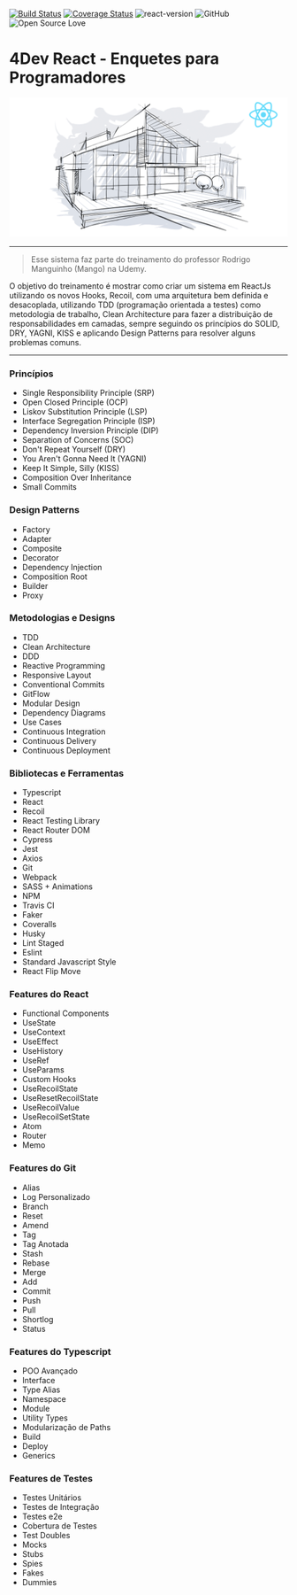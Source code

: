 [![Build Status](https://app.travis-ci.com/fabio-beutler/clean-react.svg?branch=main)](https://app.travis-ci.com/github/fabio-beutler/clean-react)
[![Coverage Status](https://coveralls.io/repos/github/fabio-beutler/clean-react/badge.svg?branch=main)](https://coveralls.io/github/fabio-beutler/clean-react?branch=main)
![react-version](https://img.shields.io/npm/v/react.svg?logo=react)
![GitHub](https://img.shields.io/github/license/fabio-beutler/clean-react)
![Open Source Love](https://badges.frapsoft.com/os/v1/open-source.svg?v=103)

# 4Dev React - Enquetes para Programadores

![4Dev React](./public/project.png)

---

> Esse sistema faz parte do treinamento do
> professor Rodrigo Manguinho (Mango) na Udemy.

O objetivo do treinamento é mostrar como criar um
sistema em ReactJs utilizando os novos Hooks,
Recoil, com uma arquitetura bem definida e
desacoplada, utilizando TDD (programação orientada
a testes) como metodologia de trabalho, Clean
Architecture para fazer a distribuição de
responsabilidades em camadas, sempre seguindo os
princípios do SOLID, DRY, YAGNI, KISS e aplicando
Design Patterns para resolver alguns problemas
comuns.

---

### Princípios

* Single Responsibility Principle (SRP)
* Open Closed Principle (OCP)
* Liskov Substitution Principle (LSP)
* Interface Segregation Principle (ISP)
* Dependency Inversion Principle (DIP)
* Separation of Concerns (SOC)
* Don't Repeat Yourself (DRY)
* You Aren't Gonna Need It (YAGNI)
* Keep It Simple, Silly (KISS)
* Composition Over Inheritance
* Small Commits

### Design Patterns

* Factory
* Adapter
* Composite
* Decorator
* Dependency Injection
* Composition Root
* Builder
* Proxy

### Metodologias e Designs

* TDD
* Clean Architecture
* DDD
* Reactive Programming
* Responsive Layout
* Conventional Commits
* GitFlow
* Modular Design
* Dependency Diagrams
* Use Cases
* Continuous Integration
* Continuous Delivery
* Continuous Deployment

### Bibliotecas e Ferramentas

* Typescript
* React
* Recoil
* React Testing Library
* React Router DOM
* Cypress
* Jest
* Axios
* Git
* Webpack
* SASS + Animations
* NPM
* Travis CI
* Faker
* Coveralls
* Husky
* Lint Staged
* Eslint
* Standard Javascript Style
* React Flip Move

### Features do React

* Functional Components
* UseState
* UseContext
* UseEffect
* UseHistory
* UseRef
* UseParams
* Custom Hooks
* UseRecoilState
* UseResetRecoilState
* UseRecoilValue
* UseRecoilSetState
* Atom
* Router
* Memo

### Features do Git

* Alias
* Log Personalizado
* Branch
* Reset
* Amend
* Tag
* Tag Anotada
* Stash
* Rebase
* Merge
* Add
* Commit
* Push
* Pull
* Shortlog
* Status

### Features do Typescript

* POO Avançado
* Interface
* Type Alias
* Namespace
* Module
* Utility Types
* Modularização de Paths
* Build
* Deploy
* Generics

### Features de Testes

* Testes Unitários
* Testes de Integração
* Testes e2e
* Cobertura de Testes
* Test Doubles
* Mocks
* Stubs
* Spies
* Fakes
* Dummies